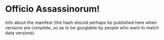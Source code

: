 # Officio Assassinorum!

Info about the manifest (the hash should perhaps be published here when versions are complete, so as to be googlable by people who want to match data versions)
